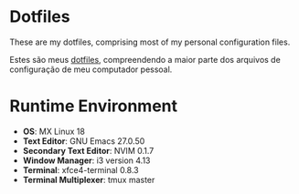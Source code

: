 # Dotfiles

These are my dotfiles, comprising most of my personal configuration files.

Estes são meus [dotfiles](https://wiki.archlinux.org/index.php/Dotfiles_(Portugu%C3%AAs)), compreendendo a maior parte dos arquivos de configuração de meu computador pessoal.

# Runtime Environment

- **OS**: MX Linux 18
- **Text Editor**: GNU Emacs 27.0.50
- **Secondary Text Editor**: NVIM 0.1.7
- **Window Manager**: i3 version 4.13
- **Terminal**: xfce4-terminal 0.8.3
- **Terminal Multiplexer**: tmux master
